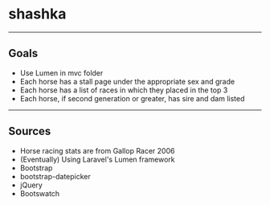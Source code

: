 # shashka
---
## Goals
* Use Lumen in mvc folder
* Each horse has a stall page under the appropriate sex and grade
* Each horse has a list of races in which they placed in the top 3
* Each horse, if second generation or greater, has sire and dam listed
---
## Sources
* Horse racing stats are from Gallop Racer 2006
* (Eventually) Using Laravel's Lumen framework
* Bootstrap
* bootstrap-datepicker
* jQuery
* Bootswatch
